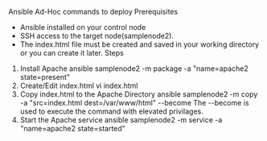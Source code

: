 Ansible Ad-Hoc commands to deploy
Prerequisites
- Ansible installed on your control node
- SSH access to the target node(samplenode2).
- The index.html file must be created and saved in your working directory or you can create it later.
Steps
1. Install Apache
   ansible samplenode2 -m package -a "name=apache2 state=present"
2. Create/Edit index.html
   vi index.html
3. Copy index.html to the Apache Directory
   ansible samplenode2 -m copy -a "src=index.html dest=/var/www/html" --become
The --become is used to execute the command with elevated privilages.
4. Start the Apache service
   ansible samplenode2 -m service -a "name=apache2 state=started"
